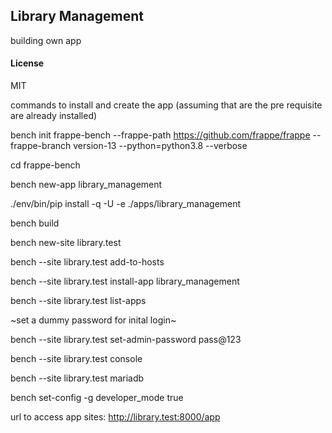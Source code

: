 ## Library Management

building own app

#### License

MIT

commands to install and create the app (assuming that are the pre requisite are already installed)

bench init frappe-bench --frappe-path https://github.com/frappe/frappe --frappe-branch version-13 --python=python3.8 --verbose

cd frappe-bench

bench new-app library_management

./env/bin/pip install -q -U -e ./apps/library_management

bench build

bench new-site library.test

bench --site library.test add-to-hosts

bench --site library.test install-app library_management

bench --site library.test list-apps

~set a dummy password for inital login~

bench --site library.test set-admin-password pass@123

bench --site library.test console

bench --site library.test mariadb

bench set-config -g developer_mode true

url to access app sites:
http://library.test:8000/app
